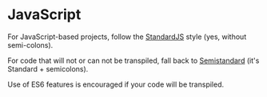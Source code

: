 # JavaScript

For JavaScript-based projects, follow the [StandardJS](https://standardjs.com) style (yes, without semi-colons).

For code that will not or can not be transpiled, fall back to [Semistandard](https://github.com/Flet/semistandard) (it's Standard + semicolons).

Use of ES6 features is encouraged if your code will be transpiled.

